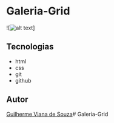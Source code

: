 # Galeria-Grid

![![alt text](image.png)] 

## Tecnologias
* html
* css
* git
* github

## Autor
[Guilherme Viana de Souza]()# Galeria-Grid
